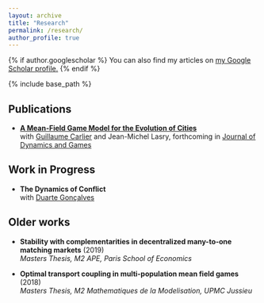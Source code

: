 ```yaml
---
layout: archive
title: "Research"
permalink: /research/
author_profile: true
---
```


{% if author.googlescholar %}
  You can also find my articles on <u><a href="{{author.googlescholar}}">my Google Scholar profile</a>.</u>
{% endif %}

{% include base_path %}



## Publications

* **[A Mean-Field Game Model for the Evolution of Cities](http://cesarbarilla.github.io/research/mfg-cities)**  
	with [Guillaume Carlier](https://www.ceremade.dauphine.fr/~carlier/) and Jean-Michel Lasry, forthcoming in [Journal of Dynamics and Games](https://www.aimsciences.org/article/doi/10.3934/jdg.2021017)


<!-- Working Papers
---

{% for post in site.workingpapers reversed %}
  {% include archive-single.html %}
{% endfor %} -->


## Work in Progress

* **The Dynamics of Conflict**  
	with [Duarte Gonçalves](https://duartegoncalves.com)


## Older works

* **Stability with complementarities in decentralized many-to-one matching markets** (2019)  
	*Masters Thesis, M2 APE, Paris School of Economics*

* **Optimal transport coupling in multi-population mean field games** (2018)  
	*Masters Thesis, M2 Mathematiques de la Modelisation, UPMC Jussieu*  


